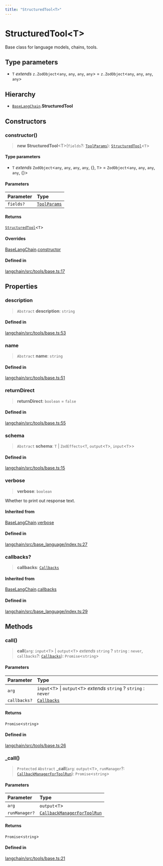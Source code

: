```yaml
---
title: "StructuredTool<T>"
---
```


# StructuredTool<T\>

Base class for language models, chains, tools.

## Type parameters

- `T` _extends_ `z.ZodObject`<`any`, `any`, `any`, `any`\> = `z.ZodObject`<`any`, `any`, `any`, `any`\>

## Hierarchy

- [`BaseLangChain`](../../base_language/classes/BaseLangChain.md).**StructuredTool**

## Constructors

### constructor()

> **new StructuredTool**<T\>(`fields`?: [`ToolParams`](../interfaces/ToolParams.md)): [`StructuredTool`](StructuredTool.md)<`T`\>

#### Type parameters

- `T` _extends_ `ZodObject`<`any`, `any`, `any`, `any`, \{}, `T`\> = `ZodObject`<`any`, `any`, `any`, `any`, \{}\>

#### Parameters

| Parameter | Type                                        |
| :-------- | :------------------------------------------ |
| `fields?` | [`ToolParams`](../interfaces/ToolParams.md) |

#### Returns

[`StructuredTool`](StructuredTool.md)<`T`\>

#### Overrides

[BaseLangChain](../../base_language/classes/BaseLangChain.md).[constructor](../../base_language/classes/BaseLangChain.md#constructor)

#### Defined in

[langchain/src/tools/base.ts:17](https://github.com/hwchase17/langchainjs/blob/ddf2996/langchain/src/tools/base.ts#L17)

## Properties

### description

> `Abstract` **description**: `string`

#### Defined in

[langchain/src/tools/base.ts:53](https://github.com/hwchase17/langchainjs/blob/ddf2996/langchain/src/tools/base.ts#L53)

### name

> `Abstract` **name**: `string`

#### Defined in

[langchain/src/tools/base.ts:51](https://github.com/hwchase17/langchainjs/blob/ddf2996/langchain/src/tools/base.ts#L51)

### returnDirect

> **returnDirect**: `boolean` = `false`

#### Defined in

[langchain/src/tools/base.ts:55](https://github.com/hwchase17/langchainjs/blob/ddf2996/langchain/src/tools/base.ts#L55)

### schema

> `Abstract` **schema**: `T` \| `ZodEffects`<`T`, `output`<`T`\>, `input`<`T`\>\>

#### Defined in

[langchain/src/tools/base.ts:15](https://github.com/hwchase17/langchainjs/blob/ddf2996/langchain/src/tools/base.ts#L15)

### verbose

> **verbose**: `boolean`

Whether to print out response text.

#### Inherited from

[BaseLangChain](../../base_language/classes/BaseLangChain.md).[verbose](../../base_language/classes/BaseLangChain.md#verbose)

#### Defined in

[langchain/src/base_language/index.ts:27](https://github.com/hwchase17/langchainjs/blob/ddf2996/langchain/src/base_language/index.ts#L27)

### callbacks?

> **callbacks**: [`Callbacks`](../../callbacks/types/Callbacks.md)

#### Inherited from

[BaseLangChain](../../base_language/classes/BaseLangChain.md).[callbacks](../../base_language/classes/BaseLangChain.md#callbacks)

#### Defined in

[langchain/src/base_language/index.ts:29](https://github.com/hwchase17/langchainjs/blob/ddf2996/langchain/src/base_language/index.ts#L29)

## Methods

### call()

> **call**(`arg`: `input`<`T`\> \| `output`<`T`\> _extends_ `string` ? `string` : `never`, `callbacks`?: [`Callbacks`](../../callbacks/types/Callbacks.md)): `Promise`<`string`\>

#### Parameters

| Parameter    | Type                                                                      |
| :----------- | :------------------------------------------------------------------------ |
| `arg`        | `input`<`T`\> \| `output`<`T`\> _extends_ `string` ? `string` : `never` |
| `callbacks?` | [`Callbacks`](../../callbacks/types/Callbacks.md)                         |

#### Returns

`Promise`<`string`\>

#### Defined in

[langchain/src/tools/base.ts:26](https://github.com/hwchase17/langchainjs/blob/ddf2996/langchain/src/tools/base.ts#L26)

### \_call()

> `Protected` `Abstract` **\_call**(`arg`: `output`<`T`\>, `runManager`?: [`CallbackManagerForToolRun`](../../callbacks/classes/CallbackManagerForToolRun.md)): `Promise`<`string`\>

#### Parameters

| Parameter     | Type                                                                                |
| :------------ | :---------------------------------------------------------------------------------- |
| `arg`         | `output`<`T`\>                                                                     |
| `runManager?` | [`CallbackManagerForToolRun`](../../callbacks/classes/CallbackManagerForToolRun.md) |

#### Returns

`Promise`<`string`\>

#### Defined in

[langchain/src/tools/base.ts:21](https://github.com/hwchase17/langchainjs/blob/ddf2996/langchain/src/tools/base.ts#L21)
